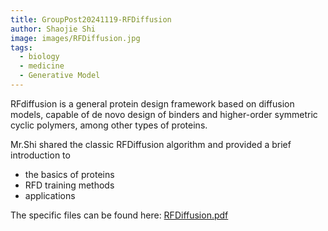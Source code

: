 ```yaml
---
title: GroupPost20241119-RFDiffusion
author: Shaojie Shi
image: images/RFDiffusion.jpg
tags:
  - biology
  - medicine
  - Generative Model
---
```

<!-- excerpt start -->
RFdiffusion is a general protein design framework based on diffusion models, capable of de novo design of binders and higher-order symmetric cyclic polymers, among other types of proteins.

Mr.Shi shared the classic RFDiffusion algorithm and provided a brief introduction to 

- the basics of proteins
- RFD training methods
- applications
 <!-- excerpt end -->
 
The specific files can be found here: [RFDiffusion.pdf](https://github.com/AI3-GenAI4Sci/lab-website/blob/main/docs/RFDiffusion-20241119.pdf)

